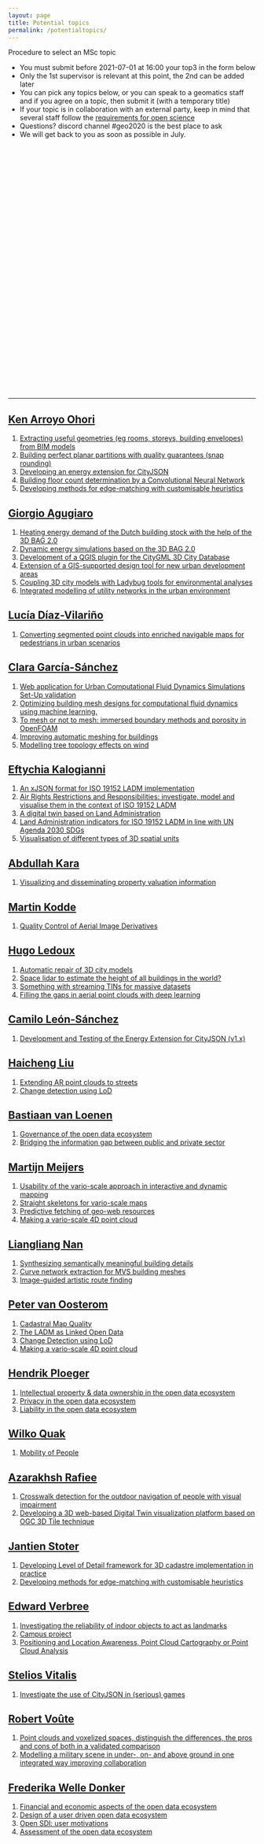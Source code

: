 ```yaml
---
layout: page
title: Potential topics
permalink: /potentialtopics/
---
```



<article class="message is-warning">
  <div class="message-header">
    <p>Procedure to select an MSc topic</p>
  </div>
  <div class="message-body">
    <ul>
      <li>You must submit before 2021-07-01 at 16:00 your top3 in the form below</li>
      <li>Only the 1st supervisor is relevant at this point, the 2nd can be added later</li>
      <li>You can pick any topics below, or you can speak to a geomatics staff and if you agree on a topic, then submit it (with a temporary title)</li>
      <li>If your topic is in collaboration with an external party, keep in mind that several staff follow the <a href="https://3d.bk.tudelft.nl/courses/geo2020/openscience/">requirements for open science</a></li>
      <li>Questions? discord channel #geo2020 is the best place to ask</li>
      <li>We will get back to you as soon as possible in July.</li>
    </ul>  
  </div>
</article>

<div class="columns is-mobile">
<div class="typeform-widget" data-url="https://form.typeform.com/to/Wtc0Pl3v?typeform-medium=embed-snippet" style="width: 100%; height: 500px;"></div> <script> (function() { var qs,js,q,s,d=document, gi=d.getElementById, ce=d.createElement, gt=d.getElementsByTagName, id="typef_orm", b="https://embed.typeform.com/"; if(!gi.call(d,id)) { js=ce.call(d,"script"); js.id=id; js.src=b+"embed.js"; q=gt.call(d,"script")[0]; q.parentNode.insertBefore(js,q) } })() </script>
</div>



---

## [Ken Arroyo Ohori](https://3d.bk.tudelft.nl/ken/)
1. [Extracting useful geometries (eg rooms, storeys, building envelopes) from BIM models](https://3d.bk.tudelft.nl/education/msctopics/#extracting-buildingstoreydwellingroom-shapes-from-a-bim-models)
1. [Building perfect planar partitions with quality guarantees (snap rounding)](https://3d.bk.tudelft.nl/education/msctopics/#snap-rounding-in-a-triangulation)  
1. [Developing an energy extension for CityJSON](https://3d.bk.tudelft.nl/education/msctopics/#development-and-testing-of-the-energy-extension-for-cityjson-v1x)
1. [Building floor count determination by a Convolutional Neural Network](https://3d.bk.tudelft.nl/education/msctopics/#building-floor-count-determination-by-convolutional-neural-network)
1. [Developing methods for edge-matching with customisable heuristics](https://3d.bk.tudelft.nl/education/msctopics/#developing-methods-for-edge-matching-with-customisable-heuristics-geometric-topological-and-semantic)

## [Giorgio Agugiaro](https://3d.bk.tudelft.nl/gagugiaro/)
 1. [Heating energy demand of the Dutch building stock with the help of the 3D BAG 2.0](https://3d.bk.tudelft.nl/education/msctopics/#heating-energy-demand-of-the-dutch-building-stock-with-the-help-of-the-3d-bag-20)
 2. [Dynamic energy simulations based on the 3D BAG 2.0](https://3d.bk.tudelft.nl/education/msctopics/#dynamic-energy-simulations-based-on-the-3d-bag-20)
 3. [Development of a QGIS plugin for the CityGML 3D City Database](https://3d.bk.tudelft.nl/education/msctopics/#development-of-a-qgis-plugin-for-the-citygml-3d-city-database)
 4. [Extension of a GIS-supported design tool for new urban development areas](https://3d.bk.tudelft.nl/education/msctopics/#extension-of-a-gis-supported-design-tool-for-new-urban-development-areas)
 5. [Coupling 3D city models with Ladybug tools for environmental analyses](https://3d.bk.tudelft.nl/education/msctopics/#coupling-3d-city-models-with-ladybug-tools-for-environmental-analyses)
 6. [Integrated modelling of utility networks in the urban environment](https://3d.bk.tudelft.nl/education/msctopics/#integrated-modelling-of-utility-networks-in-the-urban-environment)


## [Lucía Díaz-Vilariño](https://www.tudelft.nl/en/staff/l.diaz-vilarino/)
1. [Converting segmented point clouds into enriched navigable maps for pedestrians in urban scenarios](https://wiki.tudelft.nl/bin/view/Organisation/OTB/GISt/MScThesisTopics#Converting_segmented_point_clouds_into_enriched_navigable_maps_for_pedestrians_in_urban_scenarios)

## [Clara García-Sánchez](https://3d.bk.tudelft.nl/gsclara/)
1. [Web application for Urban Computational Fluid Dynamics Simulations Set-Up validation](https://3d.bk.tudelft.nl/education/msctopics/#web-application-for-urban-computational-fluid-dynamics-simulations-set-up-validation)
2. [Optimizing building mesh designs for computational fluid dynamics using machine learning.](https://3d.bk.tudelft.nl/education/msctopics/#optimizing-building-mesh-designs-for-computational-fluid-dynamics-using-machine-learning)
3. [To mesh or not to mesh: immersed boundary methods and porosity in OpenFOAM](https://3d.bk.tudelft.nl/education/msctopics/#to-mesh-or-not-to-mesh-immersed-boundary-methods-and-porosity-in-openfoam) 
4. [Improving automatic meshing for buildings](https://3d.bk.tudelft.nl/education/msctopics/#improving-automatic-meshing-for-buildings)
5. [Modelling tree topology effects on wind](https://3d.bk.tudelft.nl/education/msctopics/#modelling-tree-topology-effects-on-wind)


## [Eftychia Kalogianni](https://www.tudelft.nl/en/staff/e.kalogianni/)
1. [An xJSON format for ISO 19152 LADM implementation](https://wiki.tudelft.nl/bin/view/Organisation/OTB/GISt/MScThesisTopics#An_xJSON_format_for_ISO_19152_LADM_implementation)
2. [Air Rights Restrictions and Responsibilities: investigate, model and visualise them in the context of ISO 19152 LADM](https://wiki.tudelft.nl/bin/view/Organisation/OTB/GISt/MScThesisTopics#Air_Rights_Restrictions_and_Responsibilities:_investigate_44_model_44_and_visualise_them_in_the_context_of_ISO_19152_LADM)
3. [A digital twin based on Land Administration](https://wiki.tudelft.nl/bin/view/Organisation/OTB/GISt/MScThesisTopics#A_digital_twin_based_on_Land_Administration)
4. [Land Administration indicators for ISO 19152 LADM in line with UN Agenda 2030 SDGs](https://wiki.tudelft.nl/bin/view/Organisation/OTB/GISt/MScThesisTopics#Land_Administration_indicators_for_ISO_19152_LADM_in_line_with_UN_Agenda_2030_SDGs_and_the_Global_Land_Indicator_Initiative_40GLII_41)
5. [Visualisation of different types of 3D spatial units](https://wiki.tudelft.nl/bin/view/Organisation/OTB/GISt/MScThesisTopics#Visualisation_of_different_types_of_3D_spatial_units)


## [Abdullah Kara](https://www.tudelft.nl/en/staff/a.kara/)
1. [Visualizing and disseminating property valuation information](https://wiki.tudelft.nl/bin/view/Organisation/OTB/GISt/MScThesisTopics#Visualizing_and_disseminating_property_valuation_information)

## [Martin Kodde](http://www.gdmc.nl/staff/)
1. [Quality Control of Aerial Image Derivatives ](https://wiki.tudelft.nl/bin/view/Organisation/OTB/GISt/MScThesisTopics#Quality_Control_of_Aerial_Image_Derivatives)

## [Hugo Ledoux](https://3d.bk.tudelft.nl/hledoux/)
1. [Automatic repair of 3D city models](https://3d.bk.tudelft.nl/education/msctopics/#automatic-repair-of-3d-city-models)
1. [Space lidar to estimate the height of all buildings in the world?](https://3d.bk.tudelft.nl/education/msctopics/#space-lidar-to-estimate-the-height-of-all-buildings-in-the-world)
1. [Something with streaming TINs for massive datasets](https://3d.bk.tudelft.nl/education/msctopics/#something-with-streaming-tins-for-massive-datasets)
1. [Filling the gaps in aerial point clouds with deep learning](https://3d.bk.tudelft.nl/education/msctopics/#filling-the-gaps-in-aerial-point-clouds-with-deep-learning)


## [Camilo León-Sánchez](https://3d.bk.tudelft.nl/cleon/)
1. [Development and Testing of the Energy Extension for CityJSON (v1.x)](https://github.com/tudelft3d/website/blob/main/education/msctopics/index.md#development-and-testing-of-the-energy-extension-for-cityjson-v1x)


## [Haicheng Liu](http://www.gdmc.nl/staff/)
1. [Extending AR point clouds to streets](https://wiki.tudelft.nl/bin/view/Organisation/OTB/GISt/MScThesisTopics#Extending_AR_point_clouds_to_streets)
2. [Change detection using LoD](https://wiki.tudelft.nl/bin/view/Organisation/OTB/GISt/MScThesisTopics#Change_detection_using_LoD)


## [Bastiaan van Loenen](https://www.tudelft.nl/en/staff/b.vanloenen/)
1. [Governance of the open data ecosystem](https://kcopendata.eu/education/thesis-topics/#IP)
2. [Bridging the information gap between public and private sector](https://kcopendata.eu/education/thesis-topics/#bridging)


## [Martijn Meijers](https://www.tudelft.nl/en/staff/b.m.meijers/)
1. [Usability of the vario-scale approach in interactive and dynamic mapping](https://wiki.tudelft.nl/bin/view/Organisation/OTB/GISt/MScThesisTopics#Usability_of_the_vario_45scale_approach_in_interactive_and_dynamic_mapping)
2. [Straight skeletons for vario-scale maps](https://wiki.tudelft.nl/bin/view/Organisation/OTB/GISt/MScThesisTopics#Straight_skeletons_for_vario_45scale_maps)
3. [Predictive fetching of geo-web resources](https://wiki.tudelft.nl/bin/view/Organisation/OTB/GISt/MScThesisTopics#Predictive_fetching_of_geo_45web_resources)
4. [Making a vario-scale 4D point cloud](https://wiki.tudelft.nl/bin/view/Organisation/OTB/GISt/MScThesisTopics#Making_a_vario_45scale_4D_point_cloud)

## [Liangliang Nan](https://3d.bk.tudelft.nl/liangliang)
1. [Synthesizing semantically meaningful building details](https://3d.bk.tudelft.nl/education/msctopics/#synthesizing-semantically-meaningful-building-details)
2. [Curve network extraction for MVS building meshes](https://3d.bk.tudelft.nl/education/msctopics/#curve-network-extraction-for-mvs-building-meshes)
3. [Image-guided artistic route finding](https://3d.bk.tudelft.nl/education/msctopics/#image-guided-artistic-route-finding)


<!-- ## [Francesca Noardo](http://www.noardo.eu/) -->
<!-- 1. [3D digital urban regulations to use GeoBIM for building permission checks](https://3d.bk.tudelft.nl/education/msctopics/#3d-digital-urban-regulations-to-use-geobim-for-building-permission-checks)
2. [Inferring the needed building permissions from a 3D building model](https://3d.bk.tudelft.nl/education/msctopics/#inferring-the-needed-building-permission-from-a-3d-building-model)
 -->

## [Peter van Oosterom](https://www.tudelft.nl/staff/p.j.m.vanoosterom/)
1. [Cadastral Map Quality](https://wiki.tudelft.nl/bin/view/Organisation/OTB/GISt/MScThesisTopics#Cadastral_map_quality)
2. [The LADM as Linked Open Data](https://wiki.tudelft.nl/bin/view/Organisation/OTB/GISt/MScThesisTopics#The_LADM_as_Linked_Open_Data.)
3. [Change Detection using LoD](https://wiki.tudelft.nl/bin/view/Organisation/OTB/GISt/MScThesisTopics#Change_detection_using_LoD)
4. [Making a vario-scale 4D point cloud](https://wiki.tudelft.nl/bin/view/Organisation/OTB/GISt/MScThesisTopics#Making_a_vario_45scale_4D_point_cloud)


<!-- ## [Ravi Peters](https://3d.bk.tudelft.nl/rypeters)
1. [Improving the automatic LoD2 building reconstruction from AHN3](https://3d.bk.tudelft.nl/education/msctopics/#improving-the-automatic-lod2-building-reconstruction-from-ahn3)
2. [Point cloud normal estimation based on the 3D medial axis transform](https://3d.bk.tudelft.nl/education/msctopics/#point-cloud-normal-estimation-based-on-the-3d-medial-axis-transform) -->


## [Hendrik Ploeger](https://www.tudelft.nl/staff/h.d.ploeger/)
1. [Intellectual property & data ownership in the open data ecosystem](https://kcopendata.eu/education/thesis-topics/#IP) 
2. [Privacy in the open data ecosystem](https://kcopendata.eu/education/thesis-topics/#privacy-and-open-data)
3. [Liability in the open data ecosystem](https://kcopendata.eu/education/thesis-topics/#liability)


## [Wilko Quak](http://www.gdmc.nl/staff/)
1. [Mobility of People](https://wiki.tudelft.nl/bin/view/Organisation/OTB/GISt/MScThesisTopics#Topic:_Mobility_of_People)


## [Azarakhsh Rafiee](http://www.gdmc.nl/staff/)
1. [Crosswalk detection for the outdoor navigation of people with visual impairment](https://wiki.tudelft.nl/bin/view/Organisation/OTB/GISt/MScThesisTopics#Crosswalk_detection_for_the_outdoor_navigation_of_people_with_visual_impairment)
2. [Developing a 3D web-based Digital Twin visualization platform based on OGC 3D Tile technique](https://wiki.tudelft.nl/bin/view/Organisation/OTB/GISt/MScThesisTopics#Developing_a_3D_web_45based_Digital_Twin_visualization_platform_based_on_OGC_3D_Tile_technique)


## [Jantien Stoter](https://3d.bk.tudelft.nl/jstoter/)
1. [Developing Level of Detail framework for 3D cadastre implementation in practice](https://3d.bk.tudelft.nl/education/msctopics/#3d-cadastre)
2. [Developing methods for edge-matching with customisable heuristics](https://3d.bk.tudelft.nl/education/msctopics/#developing-methods-for-edge-matching-with-customisable-heuristics-geometric-topological-and-semantic)

<!-- 2. [Reconstructing a 3D road network for the whole Netherlands (for the National Road Data set (NWB))](https://nationaalwegenbestand.nl/nieuws/hoogte-informatie-toegevoegd-aan-nwb-voor-omgevingswet) [with NWB] -->


## [Edward Verbree](https://www.tudelft.nl/en/staff/e.verbree/)
1. [Investigating the reliability of indoor objects to act as landmarks](https://wiki.tudelft.nl/bin/view/Organisation/OTB/GISt/MScThesisTopics#Topic:_Investigating_the_reliability_of_indoor_objects_to_act_as_landmarks)
2. [Campus project](https://wiki.tudelft.nl/bin/view/Organisation/OTB/GISt/MScThesisTopics#Topic:_Campus_project)
3. [Positioning and Location Awareness, Point Cloud Cartography or Point Cloud Analysis](https://wiki.tudelft.nl/bin/view/Organisation/OTB/GISt/MScThesisTopics#Positioning_and_Location_Awareness_44_Point_Cloud_Cartography_or_Point_Cloud_Analysis)


## [Stelios Vitalis](https://3d.bk.tudelft.nl/svitalis/)
<!-- 1. [Investigate modeling of road networks in CityJSON, with implicit geometries](https://3d.bk.tudelft.nl/education/msctopics/#where-do-i-turn-investigate-modelling-of-road-networks-in-cityjson-with-implicit-geometries) -->
1. [Investigate the use of CityJSON in (serious) games](https://3d.bk.tudelft.nl/education/msctopics/#investigate-the-use-of-cityjson-in-serious-games)

## [Robert Voûte](http://www.gdmc.nl/staff/)
1. [Point clouds and voxelized spaces, distinguish the differences, the pros and cons of both in a validated comparison](https://wiki.tudelft.nl/bin/view/Organisation/OTB/GISt/MScThesisTopics#Point_clouds_and_voxelized_spaces_44_distinguish_the_differences_44_the_pros_and_cons_of_both_in_a_validated_comparison)
2. [Modelling a military scene in under-, on- and above ground in one integrated way improving collaboration](https://wiki.tudelft.nl/bin/view/Organisation/OTB/GISt/MScThesisTopics#Modelling_a_military_scene_in_under_45_44_on_45_and_above_ground_in_one_integrated_way_improving_collaboration_between_armed_forces_and_at_the_same_time_improving_using_shared_data)

## [Frederika Welle Donker](https://www.tudelft.nl/en/staff/f.m.welledonker/)
1. [Financial and economic aspects of the open data ecosystem](https://kcopendata.eu/education/thesis-topics/#financial)
2. [Design of a user driven open data ecosystem](https://kcopendata.eu/education/thesis-topics/#userdriven)
3. [Open SDI: user motivations](https://kcopendata.eu/education/thesis-topics/#the-open-data-user)
4. [Assessment of the open data ecosystem](https://kcopendata.eu/education/thesis-topics/#ODECO)
 

